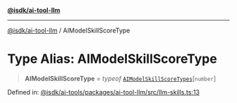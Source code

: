 [**@isdk/ai-tool-llm**](../README.md)

***

[@isdk/ai-tool-llm](../globals.md) / AIModelSkillScoreType

# Type Alias: AIModelSkillScoreType

> **AIModelSkillScoreType** = *typeof* [`AIModelSkillScoreTypes`](../variables/AIModelSkillScoreTypes.md)\[`number`\]

Defined in: [@isdk/ai-tools/packages/ai-tool-llm/src/llm-skills.ts:13](https://github.com/isdk/ai-tool-llm.js/blob/b85f02c051e6cb4b9c451fe72592c4077cb731a4/src/llm-skills.ts#L13)
